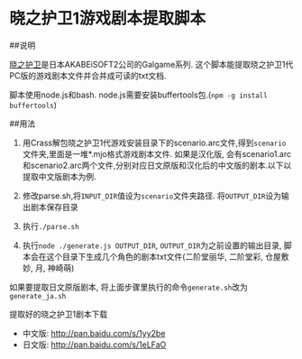 晓之护卫1游戏剧本提取脚本
=================================

##说明

[晓之护卫](http://zh.wikipedia.org/wiki/%E6%9B%89%E4%B9%8B%E8%AD%B7%E8%A1%9B)是日本AKABEiSOFT2公司的Galgame系列.
这个脚本能提取晓之护卫1代PC版的游戏剧本文件并合并成可读的txt文档.

脚本使用node.js和bash. node.js需要安装buffertools包.(```npm -g install buffertools```)

##用法

1. 用Crass解包晓之护卫1代游戏安装目录下的scenario.arc文件,得到```scenario```文件夹,里面是一堆*.mjo格式游戏剧本文件.
如果是汉化版, 会有scenario1.arc和scenario2.arc两个文件,分别对应日文原版和汉化后的中文版的剧本.以下以提取中文版剧本为例.

2. 修改parse.sh,将```INPUT_DIR```值设为```scenario```文件夹路径. 将```OUTPUT_DIR```设为输出剧本保存目录

3. 执行```./parse.sh```

4. 执行```node ./generate.js OUTPUT_DIR```, ```OUTPUT_DIR```为之前设置的输出目录,
脚本会在这个目录下生成几个角色的剧本txt文件(二阶堂丽华, 二阶堂彩, 仓屋敷妙, 月, 神崎萌)

如果要提取日文原版剧本, 将上面步骤里执行的命令```generate.sh```改为```generate_ja.sh```

提取好的晓之护卫1剧本下载

* 中文版: http://pan.baidu.com/s/1yy2be
* 日文版: http://pan.baidu.com/s/1eLFaO
